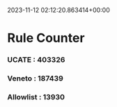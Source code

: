 2023-11-12 02:12:20.863414+00:00
# Rule Counter 
 ### UCATE : 403326

 ### Veneto : 187439

 ### Allowlist : 13930